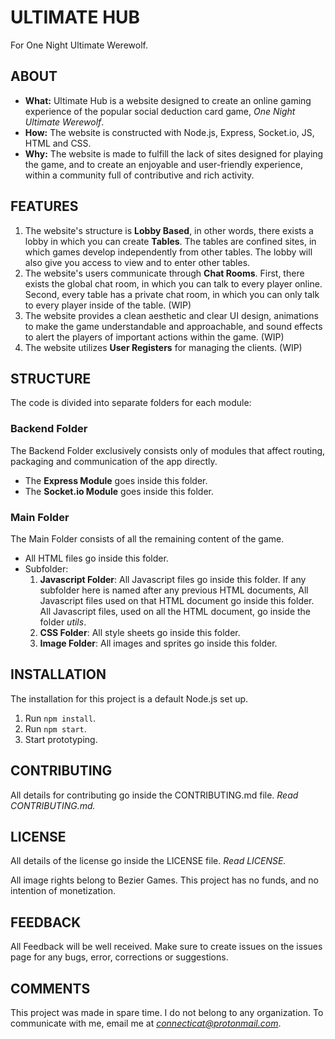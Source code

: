 # ULTIMATE HUB

For One Night Ultimate Werewolf.

## ABOUT

+ **What:** Ultimate Hub is a website designed to create an online gaming experience of the popular social deduction card game, _One Night Ultimate Werewolf_.
+ **How:** The website is constructed with Node.js, Express, Socket.io, JS, HTML and CSS.
+ **Why:** The website is made to fulfill the lack of sites designed for playing the game, and to create an enjoyable and user-friendly experience, within a community full of contributive and rich activity.

## FEATURES

1. The website's structure is **Lobby Based**, in other words, there exists a lobby in which you can create **Tables**. The tables are confined sites, in which games develop independently from other tables. The lobby will also give you access to view and to enter other tables.
2. The website's users communicate through **Chat Rooms**. First, there exists the global chat room, in which you can talk to every player online. Second, every table has a private chat room, in which you can only talk to every player inside of the table. (WIP)
3. The website provides a clean aesthetic and clear UI design, animations to make the game understandable and approachable, and sound effects to alert the players of important actions within the game. (WIP)
4. The website utilizes **User Registers** for managing the clients. (WIP)

## STRUCTURE

The code is divided into separate folders for each module:

### Backend Folder

The Backend Folder exclusively consists only of modules that affect routing, packaging and communication of the app directly.

+ The **Express Module** goes inside this folder.
+ The **Socket.io Module** goes inside this folder.

### Main Folder

The Main Folder consists of all the remaining content of the game.

+ All HTML files go inside this folder.
+ Subfolder:
	1. **Javascript Folder**: All Javascript files go inside this folder. If any subfolder here is named after any previous HTML documents, All Javascript files used on that HTML document go inside this folder. All Javascript files, used on all the HTML document, go inside the folder _utils_.
	2. **CSS Folder**: All style sheets go inside this folder.
	3. **Image Folder**: All images and sprites go inside this folder.

## INSTALLATION

The installation for this project is a default Node.js set up.

1. Run `npm install`.
2. Run `npm start`.
3. Start prototyping.

## CONTRIBUTING

All details for contributing go inside the CONTRIBUTING.md file.
_Read CONTRIBUTING.md._

## LICENSE

All details of the license go inside the LICENSE file.
_Read LICENSE._

All image rights belong to Bezier Games.
This project has no funds, and no intention of monetization.

## FEEDBACK

All Feedback will be well received.
Make sure to create issues on the issues page for any bugs, error, corrections or suggestions.

## COMMENTS

This project was made in spare time. I do not belong to any organization.
To communicate with me, email me at *connecticat@protonmail.com*.


